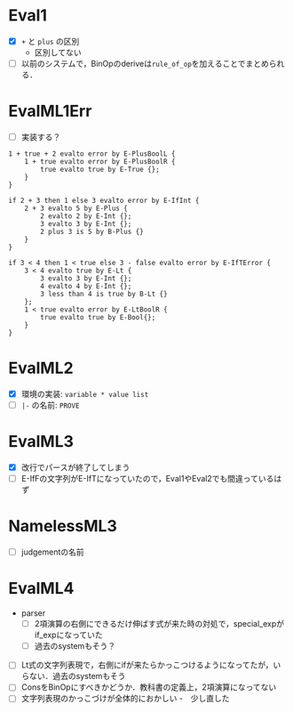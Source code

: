 # Eval1
- [x] `+` と `plus` の区別
    - 区別してない
- [ ] 以前のシステムで，BinOpのderiveは`rule_of_op`を加えることでまとめられる．

# EvalML1Err
- [ ] 実装する？
```
1 + true + 2 evalto error by E-PlusBoolL {  
    1 + true evalto error by E-PlusBoolR {
        true evalto true by E-True {};
    }
}

if 2 + 3 then 1 else 3 evalto error by E-IfInt {
    2 + 3 evalto 5 by E-Plus {
        2 evalto 2 by E-Int {};
        3 evalto 3 by E-Int {};
        2 plus 3 is 5 by B-Plus {}
    }
}

if 3 < 4 then 1 < true else 3 - false evalto error by E-IfTError {
    3 < 4 evalto true by E-Lt {
        3 evalto 3 by E-Int {};
        4 evalto 4 by E-Int {};
        3 less than 4 is true by B-Lt {}
    };
    1 < true evalto error by E-LtBoolR {
        true evalto true by E-Bool{};
    }
}
```

# EvalML2
- [x] 環境の実装: `variable * value list`
- [ ] `|-` の名前: `PROVE`

# EvalML3
- [x] 改行でパースが終了してしまう
- [ ] E-IfFの文字列がE-IfTになっていたので，Eval1やEval2でも間違っているはず

# NamelessML3
- [ ] judgementの名前

# EvalML4
- parser
    - [ ] 2項演算の右側にできるだけ伸ばす式が来た時の対処で，special_expがif_expになっていた
    - [ ] 過去のsystemもそう？
- [ ] Lt式の文字列表現で，右側にifが来たらかっこつけるようになってたが，いらない．過去のsystemもそう
- [ ] ConsをBinOpにすべきかどうか．教科書の定義上，2項演算になってない
- [ ] 文字列表現のかっこづけが全体的におかしい
    -　少し直した
